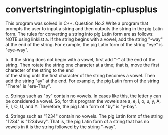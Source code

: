 # convertstringintopiglatin-cplusplus
This program was solved in C++.
  Question No.2  Write a program that prompts the user to input a string and then outputs the string in the pig Latin form. 
  The rules for converting a string into pig Latin form are as follows:  
  NOTE:using linklist
  a. If the string begins with a vowel, add the string "-way" at the end of the string.
  For example,   the pig Latin form of the string "eye" is "eye-way".     
  
  b.  If the string does not begin with a vowel, first add "-" at the end of the string. 
  Then rotate the string one character at a time; that is, move the first character of the string to the end  
  of the string until the first character of the string becomes a vowel. Then add the string "ay" at the end. 
  For example, the pig Latin form of the string "There" is "ere-Thay".   
  
  c. Strings such as "by" contain no vowels. In cases like this, the letter y can be considered a vowel.
  So, for this program the vowels are a, e, i, o, u, y, A, E, I, O, U, and Y. Therefore, the pig Latin form of "by" is "y-bay".   
  
  d. Strings such as "1234" contain no vowels. The pig Latin form of the string "1234" is "1234way". 
  That is, the pig Latin form of a string that has no vowels in it is the string followed by the string "-way".  
  

